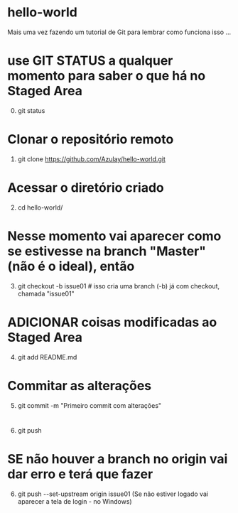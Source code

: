 # hello-world
Mais uma vez fazendo um tutorial de Git para lembrar como funciona isso ...

# use GIT STATUS a qualquer momento para saber o que há no Staged Area
0. git status

# Clonar o repositório remoto
1. git clone https://github.com/Azulay/hello-world.git

# Acessar o diretório criado
2. cd hello-world/

# Nesse momento vai aparecer como se estivesse na branch "Master" (não é o ideal), então
3. git checkout -b issue01 # isso cria uma branch (-b) já com checkout, chamada "issue01"

# ADICIONAR coisas modificadas ao Staged Area
4. git add README.md

# Commitar as alterações
5. git commit -m "Primeiro commit com alterações"

#
6. git push

# SE não houver a branch no origin vai dar erro e terá que fazer
6. git push --set-upstream origin issue01 (Se não estiver logado vai aparecer a tela de login - no Windows)